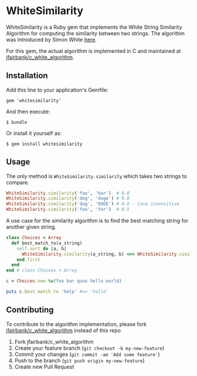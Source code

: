 # WhiteSimilarity

WhiteSimilarity is a Ruby gem that implements the White String Similarity Algorithm for computing the similarity between two strings. The algorithm was introduced by Simon White [here](http://www.catalysoft.com/articles/StrikeAMatch.html).

For this gem, the actual algorithm is implemented in C and maintained at [jfairbank/c_white_algorithm](https://github.com/jfairbank/c_white_similarity).

## Installation

Add this line to your application's Gemfile:

    gem 'whitesimilarity'

And then execute:

    $ bundle

Or install it yourself as:

    $ gem install whitesimilarity

## Usage

The only method is `WhiteSimilarity.similarity` which takes two strings to compare.

```ruby
WhiteSimilarity.similarity('foo', 'bar')  # 0.0
WhiteSimilarity.similarity('dog', 'doge') # 0.8
WhiteSimilarity.similarity('dog', 'DOGE') # 0.8 - Case insensitive
WhiteSimilarity.similarity('foo', 'for')  # 0.5
```

A use case for the similarity algorithm is to find the best matching string for another given string.

```ruby
class Choices < Array
  def best_match_to(a_string)
    self.sort do |a, b|
      WhiteSimilarity.similarity(a_string, b) <=> WhiteSimilarity.similarity(a_string, a)
    end.first
  end
end # class Choices < Array

c = Choices.new %w(foo bar quux hello world)

puts c.best_match_to 'help' #=> 'hello'
```

## Contributing

To contribute to the algorithm implementation, please fork [jfairbank/c_white_algorithm](https://github.com/jfairbank/c_white_similarity) instead of this repo

1. Fork jfairbank/c_white_algorithm
2. Create your feature branch (`git checkout -b my-new-feature`)
3. Commit your changes (`git commit -am 'Add some feature'`)
4. Push to the branch (`git push origin my-new-feature`)
5. Create new Pull Request
